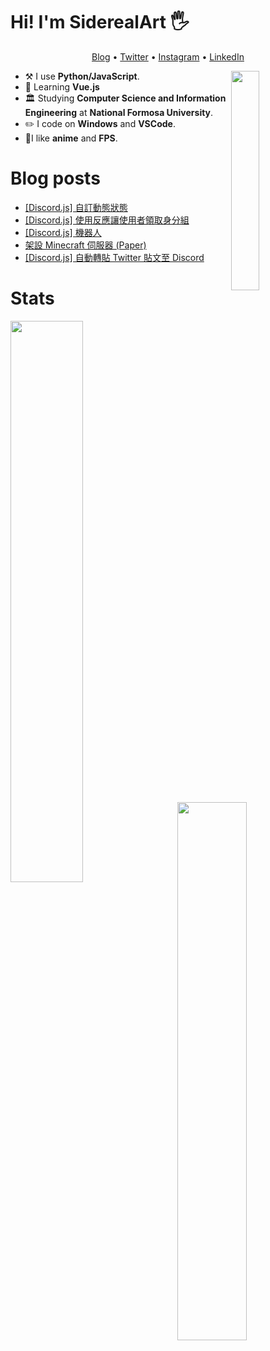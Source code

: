 # Hi! I'm SiderealArt 🖐

<p align="center">
  <a href="https://blog.siderealart.me">Blog</a> •
  <a href="https://twitter.com/siderealart">Twitter</a> •
  <a href="https://instagram.com/enfong_tsao">Instagram</a> •
  <a href="ww.linkedin.com/in/enfongtsao">LinkedIn</a>
</p>

[<img align="right" width="30%" src="https://spotify-github-profile.vercel.app/api/view?uid=11100682144&cover_image=true&theme=default">](https://spotify-github-profile.vercel.app/api/view?uid=11100682144&cover_image=true&theme=default)

-   :hammer_and_pick: I use **Python/JavaScript**.
-   🌱 Learning **Vue.js**
-   🏛 Studying **Computer Science and Information Engineering** at **National Formosa University**.
- ✏️ I code on **Windows** and **VSCode**.
- 💖I like **anime** and **FPS**.

# Blog posts
<!-- BLOG-POST-LIST:START -->
- [[Discord.js] 自訂動態狀態](https://blog.siderealart.me/p/discord_rpc/)
- [[Discord.js] 使用反應讓使用者領取身分組](https://blog.siderealart.me/p/discord_autorole/)
- [[Discord.js] 機器人](https://blog.siderealart.me/p/discord_basicbot/)
- [架設 Minecraft 伺服器 (Paper)](https://blog.siderealart.me/p/mcserver/)
- [[Discord.js] 自動轉貼 Twitter 貼文至 Discord](https://blog.siderealart.me/p/twitter_to_discord/)
<!-- BLOG-POST-LIST:END -->

# Stats

[<img align="left" width="48%" src="https://github-readme-stats.vercel.app/api?username=SiderealArt&line_height=27.5">](https://github.com/SiderealArt)
[<img align="right" width="47%" src="https://github-readme-stats.vercel.app/api/wakatime?username=SiderealArt&layout=compact&custom_title=Language%20Used%20This%20Week&langs_count=10">](https://wakatime.com/@SiderealArt)
